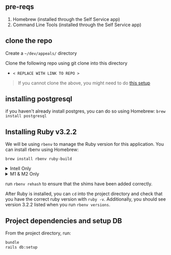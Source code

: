 ## pre-reqs

1. Homebrew (installed through the Self Service app)
2. Command Line Tools (installed through the Self Service app)

## clone the repo

Create a `~/dev/appeals/` directory

Clone the following repo using git clone into this directory

 - `< REPLACE WITH LINK TO REPO >`

> If you cannot clone the above, you might need to do [this setup](https://docs.github.com/en/enterprise-server@3.4/authentication/keeping-your-account-and-data-secure/managing-your-personal-access-tokens)

## installing postgresql

if you haven't already install postgres, you can do so using Homebrew:
`brew install postgresql`

## Installing Ruby v3.2.2

We will be using `rbenv` to manage the Ruby version for this application. You can install rbenv using Homebrew:

`brew install rbenv ruby-build`

<details>
<summary>Intell Only</summary>
For Macs with Intel processors, you can install Ruby v3.2.2 using rbenv directly:

`rbenv install 3.2.2`
</details>

<details>
<summary>M1 & M2 Only</summary>
For the newer Macs with Arm64 processors, we will need to compile and build Ruby separately. You can do this with the `./scripts/ruby-install.sh` script. The steps of the script are described in the `./M1_Ruby_install.md` file.
</details>

run `rbenv rehash` to ensure that the shims have been added correctly.

After Ruby is installed, you can `cd` into the project directory and check that you have the correct ruby version with `ruby -v`. Additionally, you should see version 3.2.2 listed when you run `rbenv versions`.
## Project dependencies and setup DB

From the project directory, run:

```bash
bundle
rails db:setup
```




